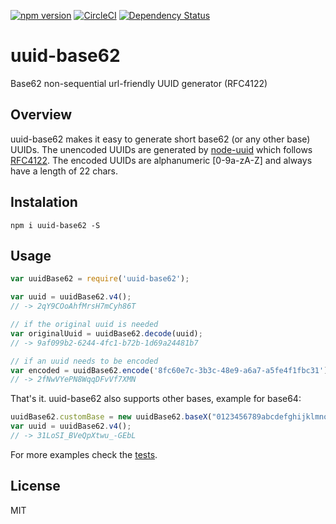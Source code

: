 [![npm version](https://badge.fury.io/js/uuid-base62.svg)](http://badge.fury.io/js/uuid-base62)
[![CircleCI](https://circleci.com/gh/shanehughes3/uuid62.svg?style=shield)](https://circleci.com/gh/shanehughes3/uuid62)
[![Dependency Status](https://david-dm.org/shanehughes3/uuid62.svg)](https://david-dm.org/shanehughes3/uuid62)

# uuid-base62
Base62 non-sequential url-friendly UUID generator (RFC4122)

## Overview

uuid-base62 makes it easy to generate short base62 (or any other base) UUIDs. The unencoded UUIDs are generated by [node-uuid](https://github.com/broofa/node-uuid) which follows [RFC4122](http://www.ietf.org/rfc/rfc4122.txt). The encoded UUIDs are alphanumeric [0-9a-zA-Z] and always have a length of 22 chars.

## Instalation
```shell
npm i uuid-base62 -S
```

## Usage
```javascript
var uuidBase62 = require('uuid-base62');

var uuid = uuidBase62.v4();
// -> 2qY9COoAhfMrsH7mCyh86T

// if the original uuid is needed
var originalUuid = uuidBase62.decode(uuid);
// -> 9af099b2-6244-4fc1-b72b-1d69a24481b7

// if an uuid needs to be encoded
var encoded = uuidBase62.encode('8fc60e7c-3b3c-48e9-a6a7-a5fe4f1fbc31');
// -> 2fNwVYePN8WqqDFvVf7XMN
```

That's it. uuid-base62 also supports other bases, example for base64:
```javascript
uuidBase62.customBase = new uuidBase62.baseX("0123456789abcdefghijklmnopqrstuvwxyzABCDEFGHIJKLMNOPQRSTUVWXYZ-_");
var uuid = uuidBase62.v4();
// -> 31LoSI_BVeQpXtwu_-GEbL
```

For more examples check the [tests](https://github.com/dmarcelino/uuid-base62/blob/master/test/uuid-base62.test.js).

## License
MIT
